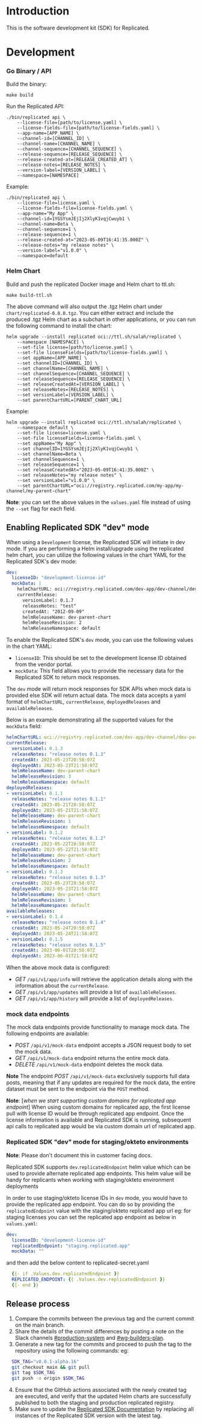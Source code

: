 # Introduction

This is the software development kit (SDK) for Replicated.

# Development

### Go Binary / API

Build the binary:
```shell
make build
```

Run the Replicated API:
```shell
./bin/replicated api \
    --license-file=[path/to/license.yaml] \
    --license-fields-file=[path/to/license-fields.yaml] \
    --app-name=[APP_NAME] \
    --channel-id=[CHANNEL_ID] \
    --channel-name=[CHANNEL_NAME] \
    --channel-sequence=[CHANNEL_SEQUENCE] \
    --release-sequence=[RELEASE_SEQUENCE] \
    --release-created-at=[RELEASE_CREATED_AT] \
    --release-notes=[RELEASE_NOTES] \
    --version-label=[VERSION_LABEL] \
    --namespace=[NAMESPACE]
```

Example:
```shell
./bin/replicated api \
    --license-file=license.yaml \
    --license-fields-file=license-fields.yaml \
    --app-name="My App" \
    --channel-id=1YGSYsmJEjIj2XlyK1vqjCwuyb1 \
    --channel-name=Beta \
    --channel-sequence=1 \
    --release-sequence=1 \
    --release-created-at="2023-05-09T16:41:35.000Z" \
    --release-notes="my release notes" \
    --version-label="v1.0.0" \
    --namespace=default
```

### Helm Chart
Build and push the replicated Docker image and Helm chart to ttl.sh:

```shell
make build-ttl.sh
```

The above command will also output the .tgz Helm chart under `chart/replicated-0.0.0.tgz`.
You can either extract and include the produced .tgz Helm chart as a subchart in other applications, or you can run the following command to install the chart:

```shell
helm upgrade --install replicated oci://ttl.sh/salah/replicated \
    --namespace [NAMESPACE] \
    --set-file license=[path/to/license.yaml] \
    --set-file licenseFields=[path/to/license-fields.yaml] \
    --set appName=[APP_NAME] \
    --set channelID=[CHANNEL_ID] \
    --set channelName=[CHANNEL_NAME] \
    --set channelSequence=[CHANNEL_SEQUENCE] \
    --set releaseSequence=[RELEASE_SEQUENCE] \
    --set releaseCreatedAt=[VERSION_LABEL] \
    --set releaseNotes=[RELEASE_NOTES] \
    --set versionLabel=[VERSION_LABEL] \
    --set parentChartURL=[PARENT_CHART_URL]
```

Example:
```shell
helm upgrade --install replicated oci://ttl.sh/salah/replicated \
    --namespace default \
    --set-file license=license.yaml \
    --set-file licenseFields=license-fields.yaml \
    --set appName="My App" \
    --set channelID=1YGSYsmJEjIj2XlyK1vqjCwuyb1 \
    --set channelName=Beta \
    --set channelSequence=1 \
    --set releaseSequence=1 \
    --set releaseCreatedAt="2023-05-09T16:41:35.000Z" \
    --set releaseNotes="my release notes" \
    --set versionLabel="v1.0.0" \
    --set parentChartURL="oci://registry.replicated.com/my-app/my-channel/my-parent-chart"
```

**Note**: you can set the above values in the `values.yaml` file instead of using the `--set` flag for each field.

## Enabling Replicated SDK "dev" mode
When using a `Development` license, the Replicated SDK will initiate in dev mode. If you are performing a Helm install/upgrade using the replicated helm chart, you can utilize the following values in the chart YAML for the Replicated SDK's dev mode:
```yaml
dev:
  licenseID: "development-license-id"
  mockData: |
    helmChartURL: oci://registry.replicated.com/dev-app/dev-channel/dev-parent-chart
    currentRelease:
      versionLabel: 0.1.7
      releaseNotes: "test"
      createdAt: "2012-09-09"
      helmReleaseName: dev-parent-chart
      helmReleaseRevision: 2
      helmReleaseNamespace: default   
```

To enable the Replicated SDK's `dev` mode, you can use the following values in the chart YAML:
- `licenseID`: This should be set to the development license ID obtained from the vendor portal.
- `mockData`: This field allows you to provide the necessary data for the Replicated SDK to return mock responses.

The `dev` mode will return mock responses for SDK APIs when mock data is provided else SDK will return actual data. The mock data accepts a yaml format of `helmChartURL`, `currentRelease`, `deployedReleases` and `availableReleases`.

Below is an example demonstrating all the supported values for the `mockData` field:
```yaml
helmChartURL: oci://registry.replicated.com/dev-app/dev-channel/dev-parent-chart
currentRelease:
  versionLabel: 0.1.3
  releaseNotes: "release notes 0.1.3"
  createdAt: 2023-05-23T20:58:07Z
  deployedAt: 2023-05-23T21:58:07Z
  helmReleaseName: dev-parent-chart
  helmReleaseRevision: 3
  helmReleaseNamespace: default
deployedReleases:
- versionLabel: 0.1.1
  releaseNotes: "release notes 0.1.1"
  createdAt: 2023-05-21T20:58:07Z
  deployedAt: 2023-05-21T21:58:07Z
  helmReleaseName: dev-parent-chart
  helmReleaseRevision: 1
  helmReleaseNamespace: default
- versionLabel: 0.1.2
  releaseNotes: "release notes 0.1.2"
  createdAt: 2023-05-22T20:58:07Z
  deployedAt: 2023-05-22T21:58:07Z
  helmReleaseName: dev-parent-chart
  helmReleaseRevision: 2
  helmReleaseNamespace: default
- versionLabel: 0.1.3
  releaseNotes: "release notes 0.1.3"
  createdAt: 2023-05-23T20:58:07Z
  deployedAt: 2023-05-23T21:58:07Z
  helmReleaseName: dev-parent-chart
  helmReleaseRevision: 3
  helmReleaseNamespace: default
availableReleases:
- versionLabel: 0.1.4
  releaseNotes: "release notes 0.1.4"
  createdAt: 2023-05-24T20:58:07Z
  deployedAt: 2023-05-24T21:58:07Z
- versionLabel: 0.1.5
  releaseNotes: "release notes 0.1.5"
  createdAt: 2023-06-01T20:58:07Z
  deployedAt: 2023-06-01T21:58:07Z
```

When the above mock data is configured:
- *GET* `/api/v1/app/info` will retrieve the application details along with the information about the `currentRelease`.
- *GET* `/api/v1/app/updates` will provide a list of `availableReleases`.
- *GET* `/api/v1/app/history` will provide a list of `deployedReleases`.

### mock data endpoints
The mock data endpoints provide functionality to manage mock data. The following endpoints are available:
- *POST* `/api/v1/mock-data` endpoint accepts a JSON request body to set the mock data.
- *GET* `/api/v1/mock-data` endpoint returns the entire mock data.
- *DELETE* `/api/v1/mock-data` endpoint deletes the mock data.

**Note** The endpoint *POST* `/api/v1/mock-data` exclusively supports full data posts, meaning that if any updates are required for the mock data, the entire dataset must be sent to the endpoint via the `POST` method.

**Note**: [_when we start supporting custom domains for replicated app endpoint_] When using custom domains for replicated app, the first license pull with license ID would be through replicated app endpoint. Once the license information is available and Replicated SDK is running, subsequent api calls to replicated app would be via custom domain url of replicated app.

### Replicated SDK "dev" mode for staging/okteto environments
**Note**: Please don't document this in customer facing docs.

Replicated SDK supports `dev`.`replicatedEndpoint` helm value which can be used to provide alternate replicated app endpoints.
This helm value will be handy for replicants when working with staging/okteto environment deployments

In order to use staging/okteto license IDs in `dev` mode, you would have to provide the replicated app endpoint.
You can do so by providing the `replicatedEndpoint` value with the staging/okteto replicated app url
eg: for staging licenses you can set the replicated app endpoint as below in `values.yaml`:
```yaml
dev:
  licenseID: "development-license-id"
  replicatedEndpoint: "staging.replicated.app"
  mockData: ""
```
and then add the below content to replicated-secret.yaml
```yaml
  {{- if .Values.dev.replicatedEndpoint }}
  REPLICATED_ENDPOINT: {{ .Values.dev.replicatedEndpoint }}
  {{- end }}
```


## Release process
1. Compare the commits between the previous tag and the current commit on the main branch.
2. Share the details of the commit differences by posting a note on the Slack channels [#production-system](https://replicated.slack.com/archives/C0HFCF4JE) and [#wg-builders-plan](https://replicated.slack.com/archives/C0522NKK988).
3. Generate a new tag for the commits and proceed to push the tag to the repository using the following commands:
eg:
```bash
  SDK_TAG="v0.0.1-alpha.16"
  git checkout main && git pull
  git tag $SDK_TAG
  git push -u origin $SDK_TAG
```
4. Ensure that the GitHub actions associated with the newly created tag are executed, and verify that the updated Helm charts are successfully published to both the staging and production replicated registry.
5. Make sure to update the [Replicated SDK Documentation](https://docs.google.com/document/d/1KJo9MfwS9sfu13p-Lyf3W4KRDBxNcAQPuOOYoHnQVis/edit#heading=h.pmlj79z5v9zk) by replacing all instances of the Replicated SDK version with the latest tag.

